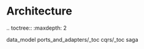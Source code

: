 # Architecture
    
.. toctree::
   :maxdepth: 2
   
   data_model
   ports_and_adapters/_toc
   cqrs/_toc
   saga